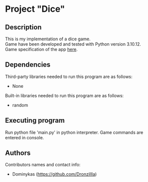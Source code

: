 # Project "Dice"

## Description

This is my implementation of a dice game.  
Game have been developed and tested with Python version 3.10.12.  
Game specification of the app [here](https://files.realpython.com/media/python-dice-roll-demo.93e6fe0d714a.gif).

## Dependencies

Third-party libraries needed to run this program are as follows: 
* None

Built-in libraries needed to run this program are as follows:
* random

## Executing program

Run python file 'main.py' in python interpreter. 
Game commands are entered in console.

## Authors

Contributors names and contact info:
* Dominykas (https://github.com/Dronzillla)